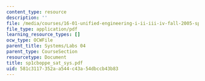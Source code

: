 ```yaml
---
content_type: resource
description: ''
file: /media/courses/16-01-unified-engineering-i-ii-iii-iv-fall-2005-spring-2006/581c3117352aa544c43a54dbccb43b83_sp1cboppe_sat_sys.pdf
file_type: application/pdf
learning_resource_types: []
ocw_type: OCWFile
parent_title: Systems/Labs 04
parent_type: CourseSection
resourcetype: Document
title: sp1cboppe_sat_sys.pdf
uid: 581c3117-352a-a544-c43a-54dbccb43b83
---
```


